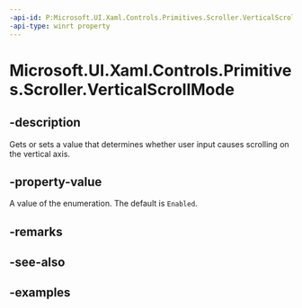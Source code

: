 ```yaml
---
-api-id: P:Microsoft.UI.Xaml.Controls.Primitives.Scroller.VerticalScrollMode
-api-type: winrt property
---
```


# Microsoft.UI.Xaml.Controls.Primitives.Scroller.VerticalScrollMode

<!--
public Microsoft.UI.Xaml.Controls.ScrollMode VerticalScrollMode { get; set; }
-->

## -description

Gets or sets a value that determines whether user input causes scrolling on the vertical axis.

## -property-value

A value of the enumeration. The default is `Enabled`.

## -remarks

## -see-also

## -examples

